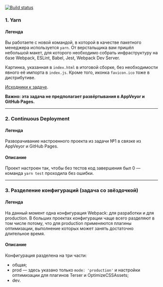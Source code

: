 [![Build status](https://ci.appveyor.com/api/projects/status/s14o1ke1a9e1g3o7/branch/main?svg=true)](https://ci.appveyor.com/project/marinaustinovich/ahj-homeworks-env/branch/main)

### 1. Yarn

#### Легенда

Вы работаете с новой командой, в которой в качестве пакетного менеджера используется `yarn`. От верстальщика вам пришёл небольшой макет, для которого необходимо собрать инфраструктуру на базе Webpack, ESLint, Babel, Jest, Webpack Dev Server.

Картинка, указанная в `index.html` в итоговой сборке, без необходимости явного её импорта в `index.js`. Кроме того, иконка `favicon.ico` тоже  в дистрибутиве.

[Исходники к задаче](https://github.com/netology-code/ahj-homeworks/tree/master/yarn-cd).

**Важно: эта задача не предполагает развёртывания в AppVeyor и GitHub Pages.**

---

### 2. Continuous Deployment

#### Легенда

Разворачивание настроенного проекта из задачи №1 в связке из AppVeyor и GitHub Pages.

#### Описание


Проект настроен так, чтобы без тестов код завершения был 0 — команда `yarn test` проходила без ошибки.

---

### 3. Разделение конфигураций (задача со звёздочкой)

#### Легенда

На данный момент одна конфигурация Webpack: для разработки и для production. В больших проектах конфигурации чаще всего разделяют в том числе потому, что для production применяются плагины оптимизации, выполнение которых может занять достаточно длительное время.

#### Описание

Конфигурация разделена на три части:
* общая;
* prod — здесь указано только `mode: 'production'` и настройки оптимизации для плагинов Terser и OptimizeCSSAssets;
* dev.

